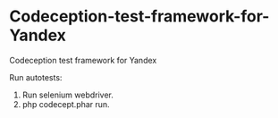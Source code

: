 # Codeception-test-framework-for-Yandex
Codeception test framework for Yandex

Run autotests:
1) Run selenium webdriver.
2) php codecept.phar run.
